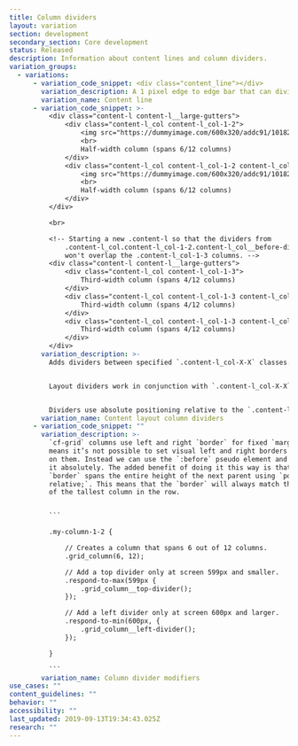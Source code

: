 ```yaml
---
title: Column dividers
layout: variation
section: development
secondary_section: Core development
status: Released
description: Information about content lines and column dividers.
variation_groups:
  - variations:
      - variation_code_snippet: <div class="content_line"></div>
        variation_description: A 1 pixel edge to edge bar that can divide content.
        variation_name: Content line
      - variation_code_snippet: >-
          <div class="content-l content-l__large-gutters">
              <div class="content-l_col content-l_col-1-2">
                  <img src="https://dummyimage.com/600x320/addc91/101820" alt="Placeholder image">
                  <br>
                  Half-width column (spans 6/12 columns)
              </div>
              <div class="content-l_col content-l_col-1-2 content-l_col__before-divider">
                  <img src="https://dummyimage.com/600x320/addc91/101820" alt="Placeholder image">
                  <br>
                  Half-width column (spans 6/12 columns)
              </div>
          </div>

          <br>

          <!-- Starting a new .content-l so that the dividers from
              .content-l_col.content-l_col-1-2.content-l_col__before-divider
              won't overlap the .content-l_col-1-3 columns. -->
          <div class="content-l content-l__large-gutters">
              <div class="content-l_col content-l_col-1-3">
                  Third-width column (spans 4/12 columns)
              </div>
              <div class="content-l_col content-l_col-1-3 content-l_col__before-divider">
                  Third-width column (spans 4/12 columns)
              </div>
              <div class="content-l_col content-l_col-1-3 content-l_col__before-divider">
                  Third-width column (spans 4/12 columns)
              </div>
          </div>
        variation_description: >-
          Adds dividers between specified `.content-l_col-X-X` classes.


          Layout dividers work in conjunction with `.content-l_col-X-X` elements and have specific needs depending on which column element variant they are attached to. For example, `.content-l_col-1-2` has different divider needs than `.content-l_col-1-3` because they may break to single columns at different breakpoints.


          Dividers use absolute positioning relative to the `.content-l` element and depend on `.content-l` using `position: relative;`. This allows vertical dividers to span the height of the tallest column. Just be aware that if you have more than one row of columns, and each row has columns of different widths, the borders will cause unwanted overlapping since they will span the height of the entire `.content-l` element.
        variation_name: Content layout column dividers
      - variation_code_snippet: ""
        variation_description: >-
          `cf-grid` columns use left and right `border` for fixed `margin` which
          means it’s not possible to set visual left and right borders directly
          on them. Instead we can use the `:before` pseudo element and position
          it absolutely. The added benefit of doing it this way is that the
          `border` spans the entire height of the next parent using `position:
          relative;`. This means that the `border` will always match the height
          of the tallest column in the row.


          ```

          .my-column-1-2 {

              // Creates a column that spans 6 out of 12 columns.
              .grid_column(6, 12);

              // Add a top divider only at screen 599px and smaller.
              .respond-to-max(599px {
                  .grid_column__top-divider();
              });

              // Add a left divider only at screen 600px and larger.
              .respond-to-min(600px, {
                  .grid_column__left-divider();
              });

          }

          ```
        variation_name: Column divider modifiers
use_cases: ""
content_guidelines: ""
behavior: ""
accessibility: ""
last_updated: 2019-09-13T19:34:43.025Z
research: ""
---
```

